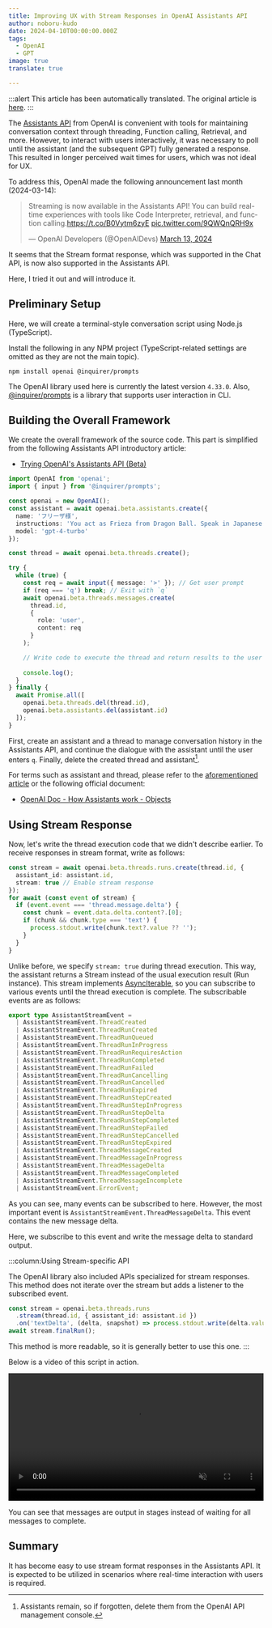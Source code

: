 ```yaml
---
title: Improving UX with Stream Responses in OpenAI Assistants API
author: noboru-kudo
date: 2024-04-10T00:00:00.000Z
tags:
  - OpenAI
  - GPT
image: true
translate: true

---
```


:::alert
This article has been automatically translated.
The original article is [here](https://developer.mamezou-tech.com/blogs/2024/04/10/openai-assistants-api-stream/).
:::



The [Assistants API](https://platform.openai.com/docs/assistants/overview) from OpenAI is convenient with tools for maintaining conversation context through threading, Function calling, Retrieval, and more. However, to interact with users interactively, it was necessary to poll until the assistant (and the subsequent GPT) fully generated a response. This resulted in longer perceived wait times for users, which was not ideal for UX.

To address this, OpenAI made the following announcement last month (2024-03-14):

<blockquote class="twitter-tweet"><p lang="en" dir="ltr">Streaming is now available in the Assistants API! You can build real-time experiences with tools like Code Interpreter, retrieval, and function calling.<a href="https://t.co/B0Vytm6zyE">https://t.co/B0Vytm6zyE</a> <a href="https://t.co/9QWQnQRH9x">pic.twitter.com/9QWQnQRH9x</a></p>&mdash; OpenAI Developers (@OpenAIDevs) <a href="https://twitter.com/OpenAIDevs/status/1768018196651802850?ref_src=twsrc%5Etfw">March 13, 2024</a></blockquote> <script async src="https://platform.twitter.com/widgets.js" charset="utf-8"></script>

It seems that the Stream format response, which was supported in the Chat API, is now also supported in the Assistants API.

Here, I tried it out and will introduce it.

## Preliminary Setup

Here, we will create a terminal-style conversation script using Node.js (TypeScript).

Install the following in any NPM project (TypeScript-related settings are omitted as they are not the main topic).

```shell
npm install openai @inquirer/prompts
```

The OpenAI library used here is currently the latest version `4.33.0`.
Also, [@inquirer/prompts](https://www.npmjs.com/package/@inquirer/prompts) is a library that supports user interaction in CLI.

## Building the Overall Framework

We create the overall framework of the source code.
This part is simplified from the following Assistants API introductory article:

- [Trying OpenAI's Assistants API (Beta)](/blogs/2023/11/08/openai-assistants-api-intro/)

```typescript
import OpenAI from 'openai';
import { input } from '@inquirer/prompts';

const openai = new OpenAI();
const assistant = await openai.beta.assistants.create({
  name: 'フリーザ様',
  instructions: 'You act as Frieza from Dragon Ball. Speak in Japanese',
  model: 'gpt-4-turbo'
});

const thread = await openai.beta.threads.create();

try {
  while (true) {
    const req = await input({ message: '>' }); // Get user prompt
    if (req === 'q') break; // Exit with `q`
    await openai.beta.threads.messages.create(
      thread.id,
      {
        role: 'user',
        content: req
      }
    );

    // Write code to execute the thread and return results to the user
    
    console.log();
  }
} finally {
  await Promise.all([
    openai.beta.threads.del(thread.id), 
    openai.beta.assistants.del(assistant.id)
  ]);
}
```

First, create an assistant and a thread to manage conversation history in the Assistants API, and continue the dialogue with the assistant until the user enters `q`. Finally, delete the created thread and assistant[^1].

[^1]: Assistants remain, so if forgotten, delete them from the OpenAI API management console.

For terms such as assistant and thread, please refer to the [aforementioned article](/blogs/2023/11/08/openai-assistants-api-intro/) or the following official document:

- [OpenAI Doc - How Assistants work - Objects](https://platform.openai.com/docs/assistants/how-it-works/objects)

## Using Stream Response

Now, let's write the thread execution code that we didn't describe earlier.
To receive responses in stream format, write as follows:

```typescript
const stream = await openai.beta.threads.runs.create(thread.id, {
  assistant_id: assistant.id,
  stream: true // Enable stream response
});
for await (const event of stream) {
  if (event.event === 'thread.message.delta') {
    const chunk = event.data.delta.content?.[0];
    if (chunk && chunk.type === 'text') {
      process.stdout.write(chunk.text?.value ?? '');
    }
  }
}
```

Unlike before, we specify `stream: true` during thread execution.
This way, the assistant returns a Stream instead of the usual execution result (Run instance).
This stream implements [AsyncIterable](https://developer.mozilla.org/en-US/docs/Web/JavaScript/Reference/Global_Objects/AsyncIterator), so you can subscribe to various events until the thread execution is complete.
The subscribable events are as follows:

```typescript
export type AssistantStreamEvent =
  | AssistantStreamEvent.ThreadCreated
  | AssistantStreamEvent.ThreadRunCreated
  | AssistantStreamEvent.ThreadRunQueued
  | AssistantStreamEvent.ThreadRunInProgress
  | AssistantStreamEvent.ThreadRunRequiresAction
  | AssistantStreamEvent.ThreadRunCompleted
  | AssistantStreamEvent.ThreadRunFailed
  | AssistantStreamEvent.ThreadRunCancelling
  | AssistantStreamEvent.ThreadRunCancelled
  | AssistantStreamEvent.ThreadRunExpired
  | AssistantStreamEvent.ThreadRunStepCreated
  | AssistantStreamEvent.ThreadRunStepInProgress
  | AssistantStreamEvent.ThreadRunStepDelta
  | AssistantStreamEvent.ThreadRunStepCompleted
  | AssistantStreamEvent.ThreadRunStepFailed
  | AssistantStreamEvent.ThreadRunStepCancelled
  | AssistantStreamEvent.ThreadRunStepExpired
  | AssistantStreamEvent.ThreadMessageCreated
  | AssistantStreamEvent.ThreadMessageInProgress
  | AssistantStreamEvent.ThreadMessageDelta
  | AssistantStreamEvent.ThreadMessageCompleted
  | AssistantStreamEvent.ThreadMessageIncomplete
  | AssistantStreamEvent.ErrorEvent;
```

As you can see, many events can be subscribed to here.
However, the most important event is `AssistantStreamEvent.ThreadMessageDelta`.
This event contains the new message delta.

Here, we subscribe to this event and write the message delta to standard output.

:::column:Using Stream-specific API

The OpenAI library also included APIs specialized for stream responses.
This method does not iterate over the stream but adds a listener to the subscribed event.

```typescript
const stream = openai.beta.threads.runs
  .stream(thread.id, { assistant_id: assistant.id })
  .on('textDelta', (delta, snapshot) => process.stdout.write(delta.value ?? ''));
await stream.finalRun();
```

This method is more readable, so it is generally better to use this one.
:::

Below is a video of this script in action.

<div class="mb-5">
<a href="https://gyazo.com/a1a13b587a8f0cf0117328a1503fc98c">
<video width="100%" autoplay muted loop playsinline controls>
<source src="https://i.gyazo.com/a1a13b587a8f0cf0117328a1503fc98c.mp4" type="video/mp4"/>
</video>
</a>
</div>

You can see that messages are output in stages instead of waiting for all messages to complete.

## Summary

It has become easy to use stream format responses in the Assistants API.
It is expected to be utilized in scenarios where real-time interaction with users is required.
